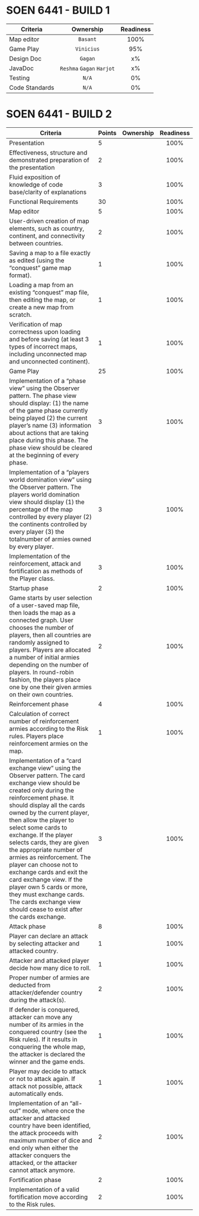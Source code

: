 # SOEN 6441 - BUILD 1
| Criteria      | Ownership     | Readiness     |
| ------------- |:-------------:|:-------------:|
| Map editor    | `Basant`      |100%|
| Game Play     | `Vinicius`    |95%|
| Design Doc    | `Gagan`           |x%|
| JavaDoc       | `Reshma` `Gagan` `Harjot`|x%|
| Testing       | `N/A`           |0%|
| Code Standards| `N/A`           |0%|

# SOEN 6441 - BUILD 2
| Criteria      |Points         |Ownership     | Readiness     |
| ------------- |:-------------|:-------------:|:-------------:|
|Presentation |5||100%|
|Effectiveness, structure and demonstrated preparation of the presentation |2||100%|
|Fluid exposition of knowledge of code base/clarity of explanations |3||100%|
|Functional Requirements |30||100%|
|Map editor |5||100%|
|User-driven creation of map elements, such as country, continent, and connectivity between countries. |2||100%|
|Saving a map to a file exactly as edited (using the “conquest” game map format). |1||100%|
|Loading a map from an existing “conquest” map file, then editing the map, or create a new map from scratch. |1||100%|
|Verification of map correctness upon loading and before saving (at least 3 types of incorrect maps, including unconnected map and unconnected continent). |1||100%|
|Game Play |25||100%|
|Implementation of a “phase view” using the Observer pattern. The phase view should display: (1) the name of the game phase currently being played (2) the current player’s name (3) information about actions that are taking place during this phase. The phase view should be cleared at the beginning of every phase.|3||100%|
|Implementation of a “players world domination view” using the Observer pattern. The players world domination view should display (1) the percentage of the map controlled by every player (2) the continents controlled by every player (3) the totalnumber of armies owned by every player.|3||100%|
|Implementation of the reinforcement, attack and fortification as methods of the Player class. |3||100%|
|Startup phase |2||100%|
|Game starts by user selection of a user-saved map file, then loads the map as a connected graph. User chooses the number of players, then all countries are randomly assigned to players. Players are allocated a number of initial armies depending on the number of players. In round-robin fashion, the players place one by one their given armies on their own countries.|2||100%|
|Reinforcement phase |4||100%|
|Calculation of correct number of reinforcement armies according to the Risk rules. Players place reinforcement armies on the map.|1||100%|
|Implementation of a “card exchange view” using the Observer pattern. The card exchange view should be created only during the reinforcement phase. It should display all the cards owned by the current player, then allow the player to select some cards to exchange. If the player selects cards, they are given the appropriate number of armies as reinforcement. The player can choose not to exchange cards and exit the card exchange view. If the player own 5 cards or more, they must exchange cards. The cards exchange view should cease to exist after the cards exchange.|3||100%|
|Attack phase |8||100%|
|Player can declare an attack by selecting attacker and attacked country. |1||100%|
|Attacker and attacked player decide how many dice to roll. |1||100%|
|Proper number of armies are deducted from attacker/defender country during the attack(s). |2||100%|
|If defender is conquered, attacker can move any number of its armies in the conquered country (see the Risk rules). If it results in conquering the whole map, the attacker is declared the winner and the game ends. |1||100%|
|Player may decide to attack or not to attack again. If attack not possible, attack automatically ends. |1||100%|
|Implementation of an “all-out” mode, where once the attacker and attacked country have been identified, the attack proceeds with maximum number of dice and end only when either the attacker conquers the attacked, or the attacker cannot attack anymore.|2||100%|
|Fortification phase |2||100%|
|Implementation of a valid fortification move according to the Risk rules. |2||100%|
